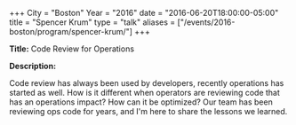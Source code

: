 +++
City = "Boston"
Year = "2016"
date = "2016-06-20T18:00:00-05:00"
title = "Spencer Krum"
type = "talk"
aliases = ["/events/2016-boston/program/spencer-krum/"]
+++

<div class="span-15  ">
  <div class="span-15  last ">
  <p><strong>Title:</strong>
  Code Review for Operations
  </p>

  <p><strong>Description:</strong></p>

  <p>
   Code review has always been used by developers, recently operations has started as well. How is it different when operators are reviewing code that has an operations impact? How can it be optimized? Our team has been reviewing ops code for years, and I'm here to share the lessons we learned.
  </p>
  </div>
</div>
